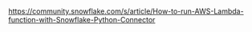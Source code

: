 
#
https://community.snowflake.com/s/article/How-to-run-AWS-Lambda-function-with-Snowflake-Python-Connector

